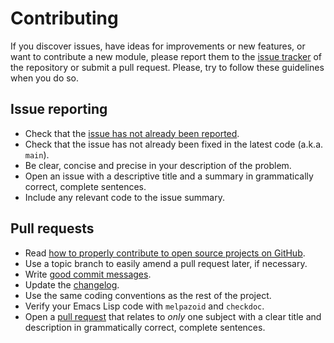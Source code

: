 # Contributing

If you discover issues, have ideas for improvements or new features, or
want to contribute a new module, please report them to the
[issue tracker][1] of the repository or submit a pull request. Please,
try to follow these guidelines when you do so.

## Issue reporting

* Check that the [issue has not already been reported][2].
* Check that the issue has not already been fixed in the latest code
  (a.k.a. `main`).
* Be clear, concise and precise in your description of the problem.
* Open an issue with a descriptive title and a summary in grammatically correct,
  complete sentences.
* Include any relevant code to the issue summary.

## Pull requests

* Read [how to properly contribute to open source projects on GitHub][3].
* Use a topic branch to easily amend a pull request later, if necessary.
* Write [good commit messages][4].
* Update the [changelog][5].
* Use the same coding conventions as the rest of the project.
* Verify your Emacs Lisp code with `melpazoid` and `checkdoc`.
* Open a [pull request][6] that relates to *only* one subject with a clear title
  and description in grammatically correct, complete sentences.

[1]: https://github.com/KarimAziev/igist/issues
[2]: https://github.com/KarimAziev/igist/issues?q=is:issue
[3]: http://gun.io/blog/how-to-github-fork-branch-and-pull-request
[4]: http://tbaggery.com/2008/04/19/a-note-about-git-commit-messages.html
[5]: https://github.com/KarimAziev/igist/blob/main/CHANGELOG.org
[6]: https://help.github.com/articles/using-pull-requests

